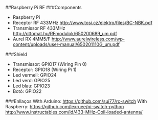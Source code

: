 ##Raspberry Pi RF
###Components
* Raspberry Pi
* Receptor RF 433MHz http://www.tosi.cz/elektro/files/BC-NBK.pdf
* Transmissor RF 433MHz http://ottomat.hu/RFmodulok/650200689_um.pdf
* Aurel RX 4MM5/F http://www.aurelwireless.com/wp-content/uploads/user-manual/650201110G_um.pdf

###Shield
* Transmissor: GPIO17 (Wiring Pin 0)
* Receptor: GPIO18 (Wiring Pi 1)
* Led vermell: GPIO24
* Led verd: GPIO25
* Led blau: GPIO23
* Botó: GPIO22

###Enllaços
With Arduino:
https://github.com/sui77/rc-switch
With Raspberry:
https://github.com/lexruee/pi-switch-python
http://www.instructables.com/id/433-MHz-Coil-loaded-antenna/

